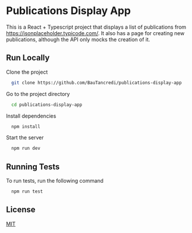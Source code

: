 
# Publications Display App

This is a React + Typescript project that displays a list of publications from  https://jsonplaceholder.typicode.com/. It also has a page for creating new publications, although the API only mocks the creation of it. 

## Run Locally

Clone the project

```bash
  git clone https://github.com/BauTancredi/publications-display-app
```

Go to the project directory

```bash
  cd publications-display-app
```

Install dependencies

```bash
  npm install
```

Start the server

```bash
  npm run dev
```

## Running Tests

To run tests, run the following command

```bash
  npm run test
```
## License

[MIT](https://choosealicense.com/licenses/mit/)

